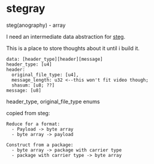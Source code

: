 
# stegray

steg(anography) - array

I need an intermediate data abstraction for [steg](https://github.com/peterheesterman/steg).

This is a place to store thoughts about it until i build it. 

```
data: [header_type][header][message]
header_type: [u4]
header: 
  original_file_type: [u4],
  message_length: u32 <--this won't fit video though;
  shasum: [u8; ??]
message: [u8]
```

header_type, original_file_type enums

copied from steg:
```
Reduce for a format:
  - Payload -> byte array
  - byte array -> payload

Construct from a package:
  - byte array -> package with carrier type
  - package with carrier type -> byte array
```